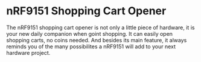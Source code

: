 # nRF9151 Shopping Cart Opener

The nRF9151 shopping cart opener is not only a little piece of hardware, it is your new daily companion when goint shopping. It can easily open shopping carts, no coins needed. And besides its main feature, it always reminds you of the many possibilites a nRF9151 will add to your next hardware project.
